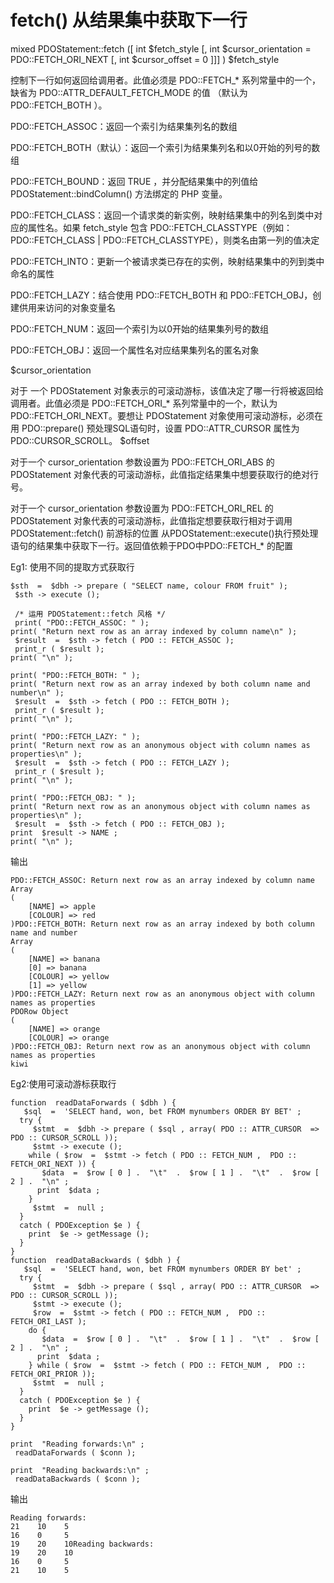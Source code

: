 # fetch() 从结果集中获取下一行
mixed  PDOStatement::fetch  ([ int $fetch_style  [, int $cursor_orientation  = PDO::FETCH_ORI_NEXT  [, int $cursor_offset  = 0  ]]] )
$fetch_style

控制下一行如何返回给调用者。此值必须是 PDO::FETCH_* 系列常量中的一个，缺省为 PDO::ATTR_DEFAULT_FETCH_MODE 的值 （默认为 PDO::FETCH_BOTH ）。

PDO::FETCH_ASSOC：返回一个索引为结果集列名的数组

PDO::FETCH_BOTH（默认）：返回一个索引为结果集列名和以0开始的列号的数组

PDO::FETCH_BOUND：返回 TRUE ，并分配结果集中的列值给 PDOStatement::bindColumn() 方法绑定的 PHP 变量。

PDO::FETCH_CLASS：返回一个请求类的新实例，映射结果集中的列名到类中对应的属性名。如果 fetch_style 包含 PDO::FETCH_CLASSTYPE（例如：PDO::FETCH_CLASS | PDO::FETCH_CLASSTYPE），则类名由第一列的值决定

PDO::FETCH_INTO：更新一个被请求类已存在的实例，映射结果集中的列到类中命名的属性

PDO::FETCH_LAZY：结合使用 PDO::FETCH_BOTH 和 PDO::FETCH_OBJ，创建供用来访问的对象变量名

PDO::FETCH_NUM：返回一个索引为以0开始的结果集列号的数组

PDO::FETCH_OBJ：返回一个属性名对应结果集列名的匿名对象

$cursor_orientation

对于 一个 PDOStatement 对象表示的可滚动游标，该值决定了哪一行将被返回给调用者。此值必须是 PDO::FETCH_ORI_* 系列常量中的一个，默认为 PDO::FETCH_ORI_NEXT。要想让 PDOStatement 对象使用可滚动游标，必须在用 PDO::prepare() 预处理SQL语句时，设置 PDO::ATTR_CURSOR 属性为 PDO::CURSOR_SCROLL。
$offset

对于一个 cursor_orientation 参数设置为 PDO::FETCH_ORI_ABS 的PDOStatement 对象代表的可滚动游标，此值指定结果集中想要获取行的绝对行号。

对于一个 cursor_orientation 参数设置为 PDO::FETCH_ORI_REL 的PDOStatement 对象代表的可滚动游标，此值指定想要获取行相对于调用 PDOStatement::fetch() 前游标的位置
从PDOStatement::execute()执行预处理语句的结果集中获取下一行。返回值依赖于PDO中PDO::FETCH_* 的配置

Eg1: 使用不同的提取方式获取行
```
$sth  =  $dbh -> prepare ( "SELECT name, colour FROM fruit" );
 $sth -> execute ();

 /* 运用 PDOStatement::fetch 风格 */
 print( "PDO::FETCH_ASSOC: " );
print( "Return next row as an array indexed by column name\n" );
 $result  =  $sth -> fetch ( PDO :: FETCH_ASSOC );
 print_r ( $result );
print( "\n" );

print( "PDO::FETCH_BOTH: " );
print( "Return next row as an array indexed by both column name and number\n" );
 $result  =  $sth -> fetch ( PDO :: FETCH_BOTH );
 print_r ( $result );
print( "\n" );

print( "PDO::FETCH_LAZY: " );
print( "Return next row as an anonymous object with column names as properties\n" );
 $result  =  $sth -> fetch ( PDO :: FETCH_LAZY );
 print_r ( $result );
print( "\n" );

print( "PDO::FETCH_OBJ: " );
print( "Return next row as an anonymous object with column names as properties\n" );
 $result  =  $sth -> fetch ( PDO :: FETCH_OBJ );
print  $result -> NAME ;
print( "\n" );

```
输出
```
PDO::FETCH_ASSOC: Return next row as an array indexed by column name
Array
(
    [NAME] => apple
    [COLOUR] => red
)PDO::FETCH_BOTH: Return next row as an array indexed by both column name and number
Array
(
    [NAME] => banana
    [0] => banana
    [COLOUR] => yellow
    [1] => yellow
)PDO::FETCH_LAZY: Return next row as an anonymous object with column names as properties
PDORow Object
(
    [NAME] => orange
    [COLOUR] => orange
)PDO::FETCH_OBJ: Return next row as an anonymous object with column names as properties
kiwi

```
Eg2:使用可滚动游标获取行

```
function  readDataForwards ( $dbh ) {
   $sql  =  'SELECT hand, won, bet FROM mynumbers ORDER BY BET' ;
  try {
     $stmt  =  $dbh -> prepare ( $sql , array( PDO :: ATTR_CURSOR  =>  PDO :: CURSOR_SCROLL ));
     $stmt -> execute ();
    while ( $row  =  $stmt -> fetch ( PDO :: FETCH_NUM ,  PDO :: FETCH_ORI_NEXT )) {
       $data  =  $row [ 0 ] .  "\t"  .  $row [ 1 ] .  "\t"  .  $row [ 2 ] .  "\n" ;
      print  $data ;
    }
     $stmt  =  null ;
  }
  catch ( PDOException $e ) {
    print  $e -> getMessage ();
  }
}
function  readDataBackwards ( $dbh ) {
   $sql  =  'SELECT hand, won, bet FROM mynumbers ORDER BY bet' ;
  try {
     $stmt  =  $dbh -> prepare ( $sql , array( PDO :: ATTR_CURSOR  =>  PDO :: CURSOR_SCROLL ));
     $stmt -> execute ();
     $row  =  $stmt -> fetch ( PDO :: FETCH_NUM ,  PDO :: FETCH_ORI_LAST );
    do {
       $data  =  $row [ 0 ] .  "\t"  .  $row [ 1 ] .  "\t"  .  $row [ 2 ] .  "\n" ;
      print  $data ;
    } while ( $row  =  $stmt -> fetch ( PDO :: FETCH_NUM ,  PDO :: FETCH_ORI_PRIOR ));
     $stmt  =  null ;
  }
  catch ( PDOException $e ) {
    print  $e -> getMessage ();
  }
}

print  "Reading forwards:\n" ;
 readDataForwards ( $conn );

print  "Reading backwards:\n" ;
 readDataBackwards ( $conn );

```
输出
```
Reading forwards:
21    10    5
16    0     5
19    20    10Reading backwards:
19    20    10
16    0     5
21    10    5

```
